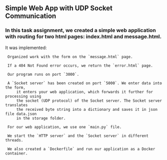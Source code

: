 ## Simple Web App with UDP Socket Communication

### In this task assignment, we created a simple web application with routing for two html pages: index.html and message.html.

It was implemented:
     
     Organized work with the form on the `message.html` page.
     
     If a 404 Not Found error occurs, we return the `error.html` page.
     
     Our program runs on port `3000`.
     
     A `Socket server` has been created on port `5000`. We enter data into the form, 
         it enters your web application, which forwards it further for processing using 
         the socket (UDP protocol) of the Socket server. The Socket server translates 
         the received byte string into a dictionary and saves it in json file data.json 
         in the storage folder.
    
     For our web application, we use one `main.py` file.
     
     We start the `HTTP server` and the `Socket server` in different threads.
    
     We also created a `Dockerfile` and run our application as a Docker container.
